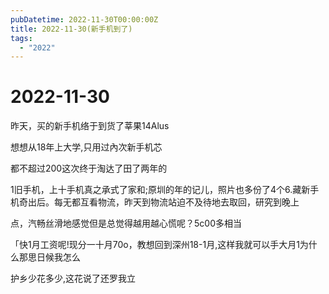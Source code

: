 ```yaml
---
pubDatetime: 2022-11-30T00:00:00Z
title: 2022-11-30(新手机到了)
tags:
  - "2022"
---
```


# 2022-11-30

昨天，买的新手机络于到货了莘果14Alus

想想从18年上大学,只用过內次新手机芯

都不超过200这次终于淘达了田了两年的

1旧手机，上十手机真之承式了家和;原圳的年的记儿，照片也多份了4个6.藏新手机奇出后。每无都互看物流，昨天到物流站迫不及待地去取回，研究到晚上

点，汽畅丝滑地感觉但是总觉得越用越心慌呢？5c00多相当

「快1月工资呢!现分一十月70o，教想回到深州18-1月,这样我就可以手大月1为什么那思日候我怎么

护乡少花多少,这花说了还罗我立
